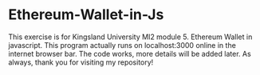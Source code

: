 # Ethereum-Wallet-in-Js
This exercise is for Kingsland University MI2 module 5. Ethereum Wallet in javascript. 
This program actually runs on localhost:3000 online in the internet browser bar.
The code works, more details will be added later.
As always, thank you for visiting my repository!
